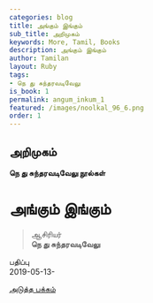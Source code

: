 ```yaml
---
categories: blog
title: அங்கும் இங்கும்
sub_title: அறிமுகம்
keywords: More, Tamil, Books
description: அங்கும் இங்கும்
author: Tamilan
layout: Ruby
tags:
- நெ து சுந்தரவடிவேலு
is_book: 1
permalink: angum_inkum_1
featured: /images/noolkal_96_6.png
order: 1
---
```

## அறிமுகம்

**நெ து சுந்தரவடிவேலு நூல்கள்**

# அங்கும் இங்கும்

> ஆசிரியர்  
>  **நெ து சுந்தரவடிவேலு**

பதிப்பு  
2019-05-13-

[அடுத்த பக்கம்](angum_inkum_2)